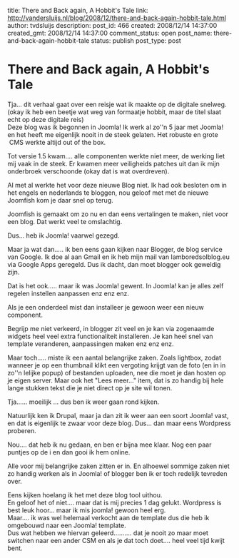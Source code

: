 title: There and Back again, A Hobbit's Tale
link: http://vandersluijs.nl/blog/2008/12/there-and-back-again-hobbit-tale.html
author: tvdsluijs
description: 
post_id: 466
created: 2008/12/14 14:37:00
created_gmt: 2008/12/14 14:37:00
comment_status: open
post_name: there-and-back-again-hobbit-tale
status: publish
post_type: post

# There and Back again, A Hobbit's Tale

Tja... dit verhaal gaat over een reisje wat ik maakte op de digitale snelweg. (okay ik heb een beetje wat weg van formaatje hobbit, maar de titel slaat echt op deze digitale reis)  
Deze blog was ik begonnen in Joomla! Ik werk al zo''n 5 jaar met Joomla! en het heeft me eigenlijk nooit in de steek gelaten. Het robuste en grote  CMS werkte altijd out of the box.  
  
Tot versie 1.5 kwam.... alle componenten werkte niet meer, de werking liet mij vaak in de steek. Er kwamen meer veiligheids patches uit dan ik mijn onderbroek verschoonde (okay dat is wat overdreven).  
  
Al met al werkte het voor deze nieuwe Blog niet. Ik had ook besloten om in het engels en nederlands te bloggen, nou geloof met met de nieuwe Joomfish kom je daar snel op terug.  
  
Joomfish is gemaakt om zo nu en dan eens vertalingen te maken, niet voor een blog. Dat werkt veel te omslachtig.  
  
Dus... heb ik Joomla! vaarwel gezegd.  
  
  
Maar ja wat dan..... ik ben eens gaan kijken naar Blogger, de blog service van Google. Ik doe al aan Gmail en ik heb mijn mail van IamboredsoIblog.eu via Google Apps geregeld. Dus ik dacht, dan moet blogger ook geweldig zijn.  
  
Dat is het ook..... maar ik was Joomla! gewent. In Joomla! kan je alles zelf regelen instellen aanpassen enz enz enz.  
  
Als je een onderdeel mist dan installeer je gewoon weer een nieuw component.  
  
Begrijp me niet verkeerd, in blogger zit veel en je kan via zogenaamde widgets heel veel extra functionaliteit installeren. Je kan heel snel van template veranderen, aanpassingen maken enz enz enz.  
  
Maar toch..... miste ik een aantal belangrijke zaken. Zoals lightbox, zodat wanneer je op een thumbnail klikt een vergoting krijgt van de foto (en in in zo''n lelijke popup) of bestanden uploaden, nee die moet je dan hosten op je eigen server. Maar ook het "Lees meer..." item, dat is zo handig bij hele lange stukken tekst die je niet direct op je site wil tonen.  
  
Tja...... moeilijk ... dus ben ik weer gaan rond kijken.  
  
Natuurlijk ken ik Drupal, maar ja dan zit ik weer aan een soort Joomla! vast, en dat is eigenlijk te zwaar voor deze blog. Dus... dan maar eens Wordpress proberen.  
  
Nou.... dat heb ik nu gedaan, en ben er bijna mee klaar. Nog een paar puntjes op de i en dan gooi ik hem online.  
  
Alle voor mij belangrijke zaken zitten er in. En alhoewel sommige zaken niet zo handig werken als in Joomla! of blogger ben ik er toch redelijk tevreden over.  
  
Eens kijken hoelang ik het met deze blog tool uithou.  
En geloof het of niet.... maar dat is mij precies 1 dag gelukt. Wordpress is best leuk hoor... maar ik mis joomla! gewoon heel erg.  
Maar.... ik was wel helemaal verkocht aan de template dus die heb ik omgebouwd naar een Joomla! template.  
Dus wat hebben we hiervan geleerd.......... dat je nooit zo maar moet switchen naar een ander CSM en als je dat toch doet.... heel veel tijd kwijt bent.